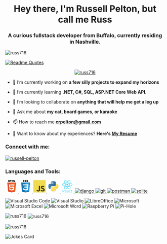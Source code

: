 <h1 align="center">Hey there, I'm Russell Pelton, but call me Russ</h1>
<h3 align="center">A curious fullstack developer from Buffalo, currently residing in Nashville.</h3>

<p align="left"> <img src="https://komarev.com/ghpvc/?username=russ716&label=Profile%20views&color=0e75b6&style=flat" alt="russ716" /> </p>

[![Readme Quotes](https://quotes-github-readme.vercel.app/api?type=horizontal&theme=dark)](https://github.com/piyushsuthar/github-readme-quotes)

<p align="center"> <a href="https://github.com/ryo-ma/github-profile-trophy"><img src="https://github-profile-trophy.vercel.app/?username=russ716" alt="russ716" /></a> </p>

- 🔭 I’m currently working on **a few silly projects to expand my horizons**

- 🌱 I’m currently learning **.NET, C#, SQL, ASP.NET Core Web API.**

- 👯 I’m looking to collaborate on **anything that will help me get a leg up**

- 💬 Ask me about **my cat, board games, or karaoke**

- 📫 How to reach me **crpelton@gmail.com**

- 📄 Want to know about my experiences?  **Here's [My Resume](https://drive.google.com/file/d/1pcVIxBYJGLuR7qi-kpqzm6Hb7MFMSQtH/view?usp=sharing)**

<h3 align="left">Connect with me:</h3>
<p align="left">
<a href="https://linkedin.com/in/russell-pelton" target="blank"><img align="center" src="https://raw.githubusercontent.com/rahuldkjain/github-profile-readme-generator/master/src/images/icons/Social/linked-in-alt.svg" alt="russell-pelton" height="30" width="40" /></a> </p>

<h3 align="left">Languages and Tools:</h3>
<p align="left"> 
  <a href="https://www.w3.org/html/" target="_blank" rel="noreferrer"> <img src="https://raw.githubusercontent.com/devicons/devicon/master/icons/html5/html5-original-wordmark.svg" alt="html5" width="40" height="40"/> </a> 
  <a href="https://www.w3schools.com/css/" target="_blank" rel="noreferrer"> <img src="https://raw.githubusercontent.com/devicons/devicon/master/icons/css3/css3-original-wordmark.svg" alt="css3" width="40" height="40"/> </a> 
    <a href="https://developer.mozilla.org/en-US/docs/Web/JavaScript" target="_blank" rel="noreferrer"> <img src="https://raw.githubusercontent.com/devicons/devicon/master/icons/javascript/javascript-original.svg" alt="javascript" width="40" height="40"/> </a> 
  <a href="https://www.python.org" target="_blank" rel="noreferrer"> <img src="https://raw.githubusercontent.com/devicons/devicon/master/icons/python/python-original.svg" alt="python" width="40" height="40"/> </a> 
  <a href="https://reactjs.org/" target="_blank" rel="noreferrer"> <img src="https://raw.githubusercontent.com/devicons/devicon/master/icons/react/react-original-wordmark.svg" alt="react" width="40" height="40"/> </a> 
  <a href="https://www.djangoproject.com/" target="_blank" rel="noreferrer"> <img src="https://cdn.worldvectorlogo.com/logos/django.svg" alt="django" width="40" height="40"/> </a> 
  <a href="https://git-scm.com/" target="_blank" rel="noreferrer"> <img src="https://www.vectorlogo.zone/logos/git-scm/git-scm-icon.svg" alt="git" width="40" height="40"/> </a> 
  <a href="https://postman.com" target="_blank" rel="noreferrer"> <img src="https://www.vectorlogo.zone/logos/getpostman/getpostman-icon.svg" alt="postman" width="40" height="40"/> </a> 
  <a href="https://www.sqlite.org/" target="_blank" rel="noreferrer"> <img src="https://www.vectorlogo.zone/logos/sqlite/sqlite-icon.svg" alt="sqlite" width="40" height="40"/> </a> </p>
  
![Visual Studio Code](https://img.shields.io/badge/Visual%20Studio%20Code-0078d7.svg?style=for-the-badge&logo=visual-studio-code&logoColor=white)
  ![Visual Studio](https://img.shields.io/badge/Visual%20Studio-5C2D91.svg?style=for-the-badge&logo=visual-studio&logoColor=white)
  ![LibreOffice](https://img.shields.io/badge/LibreOffice-%2318A303?style=for-the-badge&logo=LibreOffice&logoColor=white)
  ![Microsoft](https://img.shields.io/badge/Microsoft-0078D4?style=for-the-badge&logo=microsoft&logoColor=white)
  ![Microsoft Excel](https://img.shields.io/badge/Microsoft_Excel-217346?style=for-the-badge&logo=microsoft-excel&logoColor=white)
  ![Microsoft Word](https://img.shields.io/badge/Microsoft_Word-2B579A?style=for-the-badge&logo=microsoft-word&logoColor=white)
  ![Raspberry Pi](https://img.shields.io/badge/-RaspberryPi-C51A4A?style=for-the-badge&logo=Raspberry-Pi)
  ![Pi-Hole](https://img.shields.io/badge/pihole-%2396060C.svg?style=for-the-badge&logo=pi-hole&logoColor=white)

<p><img align="left" src="https://github-readme-stats.vercel.app/api/top-langs?username=russ716&show_icons=true&locale=en&layout=compact" alt="russ716" /></p>

<p>&nbsp;<img align="center" src="https://github-readme-stats.vercel.app/api?username=russ716&show_icons=true&locale=en" alt="russ716" /></p>

<p><img align="center" src="https://github-readme-streak-stats.herokuapp.com/?user=russ716&" alt="russ716" /></p>

![Jokes Card](https://readme-jokes.vercel.app/api)
